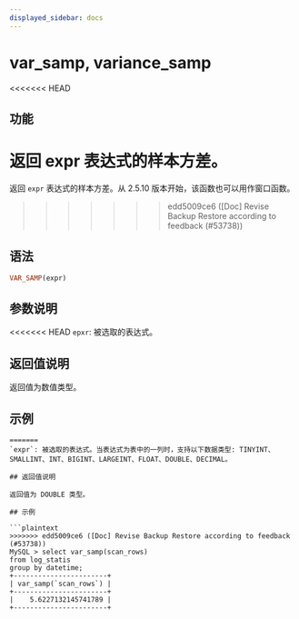 ```yaml
---
displayed_sidebar: docs
---
```



# var_samp, variance_samp

<<<<<<< HEAD
## 功能

返回 expr 表达式的样本方差。
=======


返回 `expr` 表达式的样本方差。从 2.5.10 版本开始，该函数也可以用作窗口函数。
>>>>>>> edd5009ce6 ([Doc] Revise Backup Restore according to feedback (#53738))

## 语法

```Haskell
VAR_SAMP(expr)
```

## 参数说明

<<<<<<< HEAD
`epxr`: 被选取的表达式。

## 返回值说明

返回值为数值类型。

## 示例

```plain text
=======
`expr`: 被选取的表达式。当表达式为表中的一列时，支持以下数据类型: TINYINT、SMALLINT、INT、BIGINT、LARGEINT、FLOAT、DOUBLE、DECIMAL。

## 返回值说明

返回值为 DOUBLE 类型。

## 示例

```plaintext
>>>>>>> edd5009ce6 ([Doc] Revise Backup Restore according to feedback (#53738))
MySQL > select var_samp(scan_rows)
from log_statis
group by datetime;
+-----------------------+
| var_samp(`scan_rows`) |
+-----------------------+
|    5.6227132145741789 |
+-----------------------+
```
